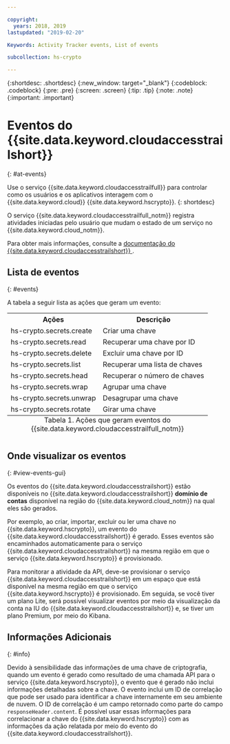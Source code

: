 ```yaml
---

copyright:
  years: 2018, 2019
lastupdated: "2019-02-20"

Keywords: Activity Tracker events, List of events

subcollection: hs-crypto

---
```

{:shortdesc: .shortdesc}
{:new_window: target="_blank"}
{:codeblock: .codeblock}
{:pre: .pre}
{:screen: .screen}
{:tip: .tip}
{:note: .note}
{:important: .important}

# Eventos do {{site.data.keyword.cloudaccesstrailshort}}
{: #at-events}

Use o serviço {{site.data.keyword.cloudaccesstrailfull}} para controlar como os usuários e os aplicativos interagem com o {{site.data.keyword.cloud}} {{site.data.keyword.hscrypto}}.
{: shortdesc}

O serviço {{site.data.keyword.cloudaccesstrailfull_notm}} registra atividades iniciadas pelo usuário que mudam o estado de um serviço no {{site.data.keyword.cloud_notm}}.

Para obter mais informações, consulte a  [ documentação do {{site.data.keyword.cloudaccesstrailshort}}  ](/docs/services/cloud-activity-tracker?topic=cloud-activity-tracker-getting-started-with-cla).

## Lista de eventos
{: #events}

A tabela a seguir lista as ações que geram um evento:

<table>
    <tr>
        <th>Ações</th>
        <th>Descrição</th>
    </tr>
    <tr>
        <td>hs-crypto.secrets.create</td>
        <td>Criar uma chave</td>
    </tr>
    <tr>
        <td>hs-crypto.secrets.read</td>
        <td>Recuperar uma chave por ID</td>
    </tr>
   <tr>
        <td>hs-crypto.secrets.delete</td>
        <td>Excluir uma chave por ID</td>
    </tr>
    <tr>
        <td>hs-crypto.secrets.list</td>
        <td>Recuperar uma lista de chaves</td>
    </tr>
    <tr>
        <td>hs-crypto.secrets.head</td>
        <td>Recuperar o número de chaves</td>
    </tr>
     <tr>
        <td>hs-crypto.secrets.wrap</td>
        <td>Agrupar uma chave</td>
    </tr>
     <tr>
        <td>hs-crypto.secrets.unwrap</td>
        <td>Desagrupar uma chave</td>
    </tr>
     <tr>
        <td>hs-crypto.secrets.rotate</td>
        <td>Girar uma chave</td>
    </tr>
    <caption style="caption-side:bottom;">Tabela 1. Ações que geram eventos do  {{site.data.keyword.cloudaccesstrailfull_notm}}</caption>
</table>

## Onde visualizar os eventos
{: #view-events-gui}

<!-- Option 2: Add the following sentence if your service sends events to the account domain. -->

Os eventos do {{site.data.keyword.cloudaccesstrailshort}} estão disponíveis no
{{site.data.keyword.cloudaccesstrailshort}} **domínio de contas** disponível na região do
{{site.data.keyword.cloud_notm}} na qual eles são gerados.

Por exemplo, ao criar, importar, excluir ou ler uma chave no {{site.data.keyword.hscrypto}}, um evento do {{site.data.keyword.cloudaccesstrailshort}} é gerado. Esses eventos são encaminhados automaticamente para o serviço {{site.data.keyword.cloudaccesstrailshort}} na mesma
região em que o serviço {{site.data.keyword.hscrypto}} é provisionado.

Para monitorar a atividade da API, deve-se provisionar o serviço {{site.data.keyword.cloudaccesstrailshort}} em um espaço que está disponível na
mesma região em que o serviço {{site.data.keyword.hscrypto}} é
provisionado. Em seguida, se você tiver um plano Lite, será possível visualizar eventos por meio da visualização da
conta na IU do {{site.data.keyword.cloudaccesstrailshort}} e, se tiver um plano Premium, por meio do Kibana.

## Informações Adicionais
{: #info}

Devido à sensibilidade das informações de uma chave de criptografia, quando um
evento é gerado como resultado de uma chamada API para o serviço {{site.data.keyword.hscrypto}}, o evento que é gerado não inclui
informações detalhadas sobre a chave. O evento inclui um ID de correlação que pode ser usado para identificar a chave internamente em seu ambiente de nuvem. O ID de correlação é um campo retornado como parte do campo `responseHeader.content`. É possível usar essas informações para correlacionar a chave do
{{site.data.keyword.hscrypto}} com as informações da ação relatada
por meio do evento do {{site.data.keyword.cloudaccesstrailshort}}.
